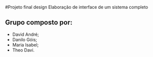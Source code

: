 #Projeto final design 
Elaboração de interface de um sistema completo

## Grupo composto por:
- David André;
- Danilo Góis;
- Maria Isabel;
- Theo Davi.
